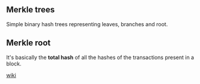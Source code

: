 ## Merkle trees

Simple binary hash trees representing leaves, branches and root.

## Merkle root

It's basically the **total hash** of all the hashes of the transactions present in a block.


[wiki](https://en.wikipedia.org/wiki/Merkle_tree)
